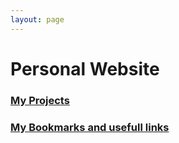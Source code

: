 ```yaml
---
layout: page
---
```

# Personal Website

### [My Projects](https://github.com/4383/)

### [My Bookmarks and usefull links](https://4383.github.com/bookmarks)
